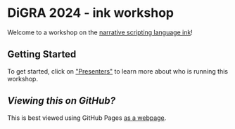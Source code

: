 # DiGRA 2024 - ink workshop

Welcome to a workshop on the [narrative scripting language ink](https://github.com/inkle/ink)!

## Getting Started

To get started, click on ["Presenters"](/introduction/presenters.md) to learn more about who is running this workshop.

## *Viewing this on GitHub?*

This is best viewed using GitHub Pages [as a webpage](https://kentontaylorhoward.github.io/DiGRA2024Testing/).
